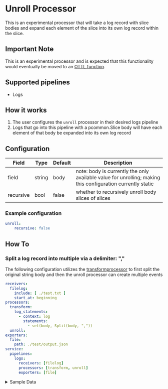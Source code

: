 # Unroll Processor

This is an experimental processor that will take a log record with slice bodies and expand each element of the slice into its own log record within the slice.

## Important Note

This is an experimental processor and is expected that this functionality would eventually be moved to an [OTTL function](https://github.com/open-telemetry/opentelemetry-collector-contrib/tree/main/pkg/ottl).

## Supported pipelines

- Logs


## How it works

1. The user configures the `unroll` processor in their desired logs pipeline
2. Logs that go into this pipeline with a pcommon.Slice body will have each element of that body be expanded into its own log record


## Configuration
| Field     | Type   | Default | Description                                                                                                |
| --------- | ------ | ------- | ---------------------------------------------------------------------------------------------------------- |
| field     | string | body    | note: body is currently the only available value for unrolling; making this configuration currently static |
| recursive | bool   | false   | whether to recursively unroll body slices of slices                                                        |


### Example configuration

```yaml
unroll:
    recursive: false
```



## How To

### Split a log record into multiple via a delimiter: ","

The following configuration utilizes the [transformprocessor](https://github.com/open-telemetry/opentelemetry-collector-contrib/tree/main/processor/transformprocessor) to first split the original string body and then the unroll processor can create multiple events

```yaml
receivers:
  filelog:
    include: [ ./test.txt ]
    start_at: beginning
processors:
  transform:
    log_statements:
      - context: log
        statements:
          - set(body, Split(body, ","))
  unroll:
exporters:
  file:
    path: ./test/output.json
service:
  pipelines:
    logs:
      receivers: [filelog]
      processors: [transform, unroll]
      exporters: [file]
```

<details>
<summary> Sample Data </summary>

```txt
1,2,3
```

```json
{
  "resourceLogs": [
    {
      "resource": {},
      "scopeLogs": [
        {
          "scope": {},
          "logRecords": [
            {
              "observedTimeUnixNano": "1733240156591852000",
              "body": { "stringValue": "1" },
              "attributes": [
                {
                  "key": "log.file.name",
                  "value": { "stringValue": "test.txt" }
                },
              ],
              "traceId": "",
              "spanId": ""
            },
            {
              "observedTimeUnixNano": "1733240156591852000",
              "body": { "stringValue": "2" },
              "attributes": [
                {
                  "key": "log.file.name",
                  "value": { "stringValue": "test.txt" }
                },
              ],
              "traceId": "",
              "spanId": ""
            },
            {
              "observedTimeUnixNano": "1733240156591852000",
              "body": { "stringValue": "3" },
              "attributes": [
                {
                  "key": "log.file.name",
                  "value": { "stringValue": "test.txt" }
                },
              ],
              "traceId": "",
              "spanId": ""
            }
          ]
        }
      ]
    }
  ]
}
```
</details>
